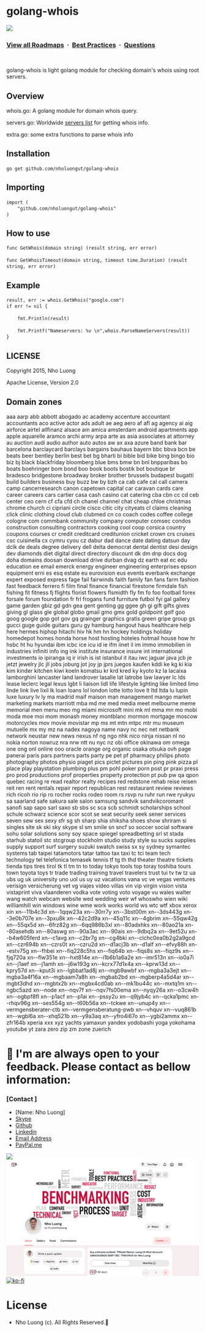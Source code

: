 # golang-whois

![](https://i.imgur.com/waxVImv.png)
### [View all Roadmaps](https://github.com/nholuongut/all-roadmaps) &nbsp;&middot;&nbsp; [Best Practices](https://github.com/nholuongut/all-roadmaps/blob/main/public/best-practices/) &nbsp;&middot;&nbsp; [Questions](https://www.linkedin.com/in/nholuong/)
<br/>

golang-whois is light golang module for checking domain's whois using root servers.

## Overview

whois.go: A golang module for domain whois query.

servers.go: Worldwide [servers list](servers.md) for getting whois info. 

extra.go: some extra functions to parse whois info

## Installation

    go get github.com/nholuongut/golang-whois

## Importing

    import (
        "github.com/nholuongut/golang-whois"
    )

## How to use

    func GetWhois(domain string) (result string, err error)

    func GetWhoisTimeout(domain string, timeout time.Duration) (result string, err error)

## Example

    result, err := whois.GetWhois("google.com")
    if err != nil {

        fmt.Println(result)

        fmt.Printf("Nameservers: %v \n",whois.ParseNameServers(result))
    }

## LICENSE

Copyright 2015, Nho Luong 

Apache License, Version 2.0

## Domain zones

aaa
aarp
abb
abbott
abogado
ac
academy
accenture
accountant
accountants
aco
active
actor
ads
adult
ae
aeg
aero
af
afl
ag
agency
ai
aig
airforce
airtel
allfinanz
alsace
am
amica
amsterdam
android
apartments
app
apple
aquarelle
aramco
archi
army
arpa
arte
as
asia
associates
at
attorney
au
auction
audi
audio
author
auto
autos
aw
ax
axa
azure
band
bank
bar
barcelona
barclaycard
barclays
bargains
bauhaus
bayern
bbc
bbva
bcn
be
beats
beer
bentley
berlin
best
bet
bg
bharti
bi
bible
bid
bike
bing
bingo
bio
biz
bj
black
blackfriday
bloomberg
blue
bms
bmw
bn
bnl
bnpparibas
bo
boats
boehringer
bom
bond
boo
book
boots
bostik
bot
boutique
br
bradesco
bridgestone
broadway
broker
brother
brussels
budapest
bugatti
build
builders
business
buy
buzz
bw
by
bzh
ca
cab
cafe
cal
call
camera
camp
cancerresearch
canon
capetown
capital
car
caravan
cards
care
career
careers
cars
cartier
casa
cash
casino
cat
catering
cba
cbn
cc
cd
ceb
center
ceo
cern
cf
cfa
cfd
ch
chanel
channel
chat
cheap
chloe
christmas
chrome
church
ci
cipriani
circle
cisco
citic
city
cityeats
cl
claims
cleaning
click
clinic
clothing
cloud
club
clubmed
cn
co
coach
codes
coffee
college
cologne
com
commbank
community
company
computer
comsec
condos
construction
consulting
contractors
cooking
cool
coop
corsica
country
coupons
courses
cr
credit
creditcard
creditunion
cricket
crown
crs
cruises
csc
cuisinella
cx
cymru
cyou
cz
dabur
dad
dance
date
dating
datsun
day
dclk
de
deals
degree
delivery
dell
delta
democrat
dental
dentist
desi
design
dev
diamonds
diet
digital
direct
directory
discount
dk
dm
dnp
docs
dog
doha
domains
doosan
download
drive
durban
dvag
dz
earth
eat
ec
edu
education
ee
email
emerck
energy
engineer
engineering
enterprises
epson
equipment
erni
es
esq
estate
eu
eurovision
eus
events
everbank
exchange
expert
exposed
express
fage
fail
fairwinds
faith
family
fan
fans
farm
fashion
fast
feedback
ferrero
fi
film
final
finance
financial
firestone
firmdale
fish
fishing
fit
fitness
fj
flights
florist
flowers
flsmidth
fly
fm
fo
foo
football
forex
forsale
forum
foundation
fr
frl
frogans
fund
furniture
futbol
fyi
gal
gallery
game
garden
gbiz
gd
gdn
gea
gent
genting
gg
ggee
gh
gi
gift
gifts
gives
giving
gl
glass
gle
global
globo
gmail
gmo
gmx
gold
goldpoint
golf
goo
goog
google
gop
got
gov
gq
grainger
graphics
gratis
green
gripe
group
gs
gucci
guge
guide
guitars
guru
gy
hamburg
hangout
haus
healthcare
help
here
hermes
hiphop
hitachi
hiv
hk
hm
hn
hockey
holdings
holiday
homedepot
homes
honda
horse
host
hosting
hoteles
hotmail
house
how
hr
hsbc
ht
hu
hyundai
ibm
icbc
ice
icu
id
ie
ifm
iinet
il
im
immo
immobilien
in
industries
infiniti
info
ing
ink
institute
insurance
insure
int
international
investments
io
ipiranga
iq
ir
irish
is
ist
istanbul
it
itau
iwc
jaguar
java
jcb
je
jetzt
jewelry
jlc
jll
jobs
joburg
jot
joy
jp
jprs
juegos
kaufen
kddi
ke
kg
ki
kia
kim
kinder
kitchen
kiwi
koeln
komatsu
kr
krd
kred
ky
kyoto
kz
la
lacaixa
lamborghini
lancaster
land
landrover
lasalle
lat
latrobe
law
lawyer
lc
lds
lease
leclerc
legal
lexus
lgbt
li
liaison
lidl
life
lifestyle
lighting
like
limited
limo
linde
link
live
lixil
lk
loan
loans
lol
london
lotte
lotto
love
lt
ltd
ltda
lu
lupin
luxe
luxury
lv
ly
ma
madrid
maif
maison
man
management
mango
market
marketing
markets
marriott
mba
md
me
med
media
meet
melbourne
meme
memorial
men
menu
meo
mg
miami
microsoft
mini
mk
ml
mma
mn
mo
mobi
moda
moe
moi
mom
monash
money
montblanc
mormon
mortgage
moscow
motorcycles
mov
movie
movistar
mp
ms
mt
mtn
mtpc
mtr
mu
museum
mutuelle
mx
my
mz
na
nadex
nagoya
name
navy
nc
nec
net
netbank
network
neustar
new
news
nexus
nf
ng
ngo
nhk
nico
ninja
nissan
nl
no
nokia
norton
nowruz
nra
nrw
ntt
nu
nyc
nz
obi
office
okinawa
om
omega
one
ong
onl
online
ooo
oracle
orange
org
organic
osaka
otsuka
ovh
page
panerai
paris
pars
partners
parts
party
pe
pet
pf
pharmacy
philips
photo
photography
photos
physio
piaget
pics
pictet
pictures
pin
ping
pink
pizza
pl
place
play
playstation
plumbing
plus
pm
pohl
poker
porn
post
pr
praxi
press
pro
prod
productions
prof
properties
property
protection
pt
pub
pw
qa
qpon
quebec
racing
re
read
realtor
realty
recipes
red
redstone
rehab
reise
reisen
reit
ren
rent
rentals
repair
report
republican
rest
restaurant
review
reviews
rich
ricoh
rio
rip
ro
rocher
rocks
rodeo
room
rs
rsvp
ru
ruhr
run
rwe
ryukyu
sa
saarland
safe
sakura
sale
salon
samsung
sandvik
sandvikcoromant
sanofi
sap
sapo
sarl
saxo
sb
sbs
sc
sca
scb
schmidt
scholarships
school
schule
schwarz
science
scor
scot
se
seat
security
seek
sener
services
seven
sew
sex
sexy
sfr
sg
sh
sharp
shia
shiksha
shoes
show
shriram
si
singles
site
sk
ski
sky
skype
sl
sm
smile
sn
sncf
so
soccer
social
software
sohu
solar
solutions
sony
soy
space
spiegel
spreadbetting
srl
st
stada
starhub
statoil
stc
stcgroup
stockholm
studio
study
style
su
sucks
supplies
supply
support
surf
surgery
suzuki
swatch
swiss
sx
sy
sydney
symantec
systems
tab
taipei
tatamotors
tatar
tattoo
tax
taxi
tc
tci
team
tech
technology
tel
telefonica
temasek
tennis
tf
tg
th
thd
theater
theatre
tickets
tienda
tips
tires
tirol
tk
tl
tm
tn
to
today
tokyo
tools
top
toray
toshiba
tours
town
toyota
toys
tr
trade
trading
training
travel
travelers
trust
tui
tv
tw
tz
ua
ubs
ug
uk
university
uno
uol
us
uy
uz
vacations
vana
vc
ve
vegas
ventures
verisign
versicherung
vet
vg
viajes
video
villas
vin
vip
virgin
vision
vista
vistaprint
viva
vlaanderen
vodka
vote
voting
voto
voyage
vu
wales
walter
wang
watch
webcam
website
wed
wedding
weir
wf
whoswho
wien
wiki
williamhill
win
windows
wine
wme
work
works
world
ws
wtc
wtf
xbox
xerox
xin
xn--11b4c3d
xn--1qqw23a
xn--30rr7y
xn--3bst00m
xn--3ds443g
xn--3e0b707e
xn--3pxu8k
xn--42c2d9a
xn--45q11c
xn--4gbrim
xn--55qw42g
xn--55qx5d
xn--6frz82g
xn--6qq986b3xl
xn--80adxhks
xn--80ao21a
xn--80asehdb
xn--80aswg
xn--90a3ac
xn--90ais
xn--9dbq2a
xn--9et52u
xn--b4w605ferd
xn--c1avg
xn--c2br7g
xn--cg4bki
xn--clchc0ea0b2g2a9gcd
xn--czr694b
xn--czrs0t
xn--czru2d
xn--d1acj3b
xn--d1alf
xn--efvy88h
xn--estv75g
xn--fhbei
xn--fiq228c5hs
xn--fiq64b
xn--fiqs8s
xn--fiqz9s
xn--fjq720a
xn--flw351e
xn--hxt814e
xn--i1b6b1a6a2e
xn--imr513n
xn--io0a7i
xn--j1aef
xn--j1amh
xn--j6w193g
xn--kcrx77d1x4a
xn--kprw13d
xn--kpry57d
xn--kput3i
xn--lgbbat1ad8j
xn--mgb9awbf
xn--mgba3a3ejt
xn--mgba3a4f16a
xn--mgbaam7a8h
xn--mgbab2bd
xn--mgberp4a5d4ar
xn--mgbt3dhd
xn--mgbtx2b
xn--mgbx4cd0ab
xn--mk1bu44c
xn--mxtq1m
xn--ngbc5azd
xn--node
xn--nqv7f
xn--nqv7fs00ema
xn--nyqy26a
xn--o3cw4h
xn--ogbpf8fl
xn--p1acf
xn--p1ai
xn--pssy2u
xn--q9jyb4c
xn--qcka1pmc
xn--rhqv96g
xn--ses554g
xn--t60b56a
xn--tckwe
xn--unup4y
xn--vermgensberater-ctb
xn--vermgensberatung-pwb
xn--vhquv
xn--vuq861b
xn--wgbl6a
xn--xhq521b
xn--y9a3aq
xn--yfro4i67o
xn--ygbi2ammx
xn--zfr164b
xperia
xxx
xyz
yachts
yamaxun
yandex
yodobashi
yoga
yokohama
youtube
yt
zara
zero
zip
zm
zone
zuerich

# 🚀 I'm are always open to your feedback.  Please contact as bellow information:
### [Contact ]
* [Name: Nho Luong]
* [Skype](luongutnho_skype)
* [Github](https://github.com/nholuongut/)
* [Linkedin](https://www.linkedin.com/in/nholuong/)
* [Email Address](luongutnho@hotmail.com)
* [PayPal.me](https://www.paypal.com/paypalme/nholuongut)

![](https://i.imgur.com/waxVImv.png)
![](Donate.png)
[![ko-fi](https://ko-fi.com/img/githubbutton_sm.svg)](https://ko-fi.com/nholuong)

# License
* Nho Luong (c). All Rights Reserved.🌟